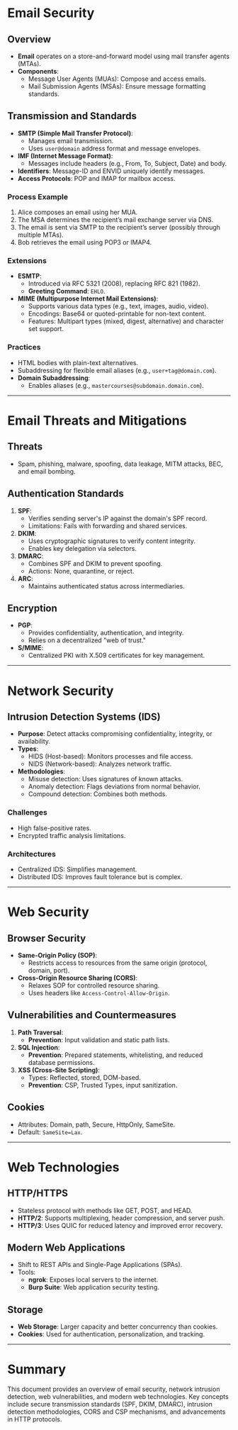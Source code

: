 # Email Security

## Overview
- **Email** operates on a store-and-forward model using mail transfer agents (MTAs).
- **Components**:
  - Message User Agents (MUAs): Compose and access emails.
  - Mail Submission Agents (MSAs): Ensure message formatting standards.

## Transmission and Standards
- **SMTP (Simple Mail Transfer Protocol)**:
  - Manages email transmission.
  - Uses `user@domain` address format and message envelopes.
- **IMF (Internet Message Format)**:
  - Messages include headers (e.g., From, To, Subject, Date) and body.
- **Identifiers**: Message-ID and ENVID uniquely identify messages.
- **Access Protocols**: POP and IMAP for mailbox access.

### Process Example
1. Alice composes an email using her MUA.
2. The MSA determines the recipient’s mail exchange server via DNS.
3. The email is sent via SMTP to the recipient’s server (possibly through multiple MTAs).
4. Bob retrieves the email using POP3 or IMAP4.

### Extensions
- **ESMTP**:
  - Introduced via RFC 5321 (2008), replacing RFC 821 (1982).
  - **Greeting Command**: `EHLO`.
- **MIME (Multipurpose Internet Mail Extensions)**:
  - Supports various data types (e.g., text, images, audio, video).
  - Encodings: Base64 or quoted-printable for non-text content.
  - Features: Multipart types (mixed, digest, alternative) and character set support.

### Practices
- HTML bodies with plain-text alternatives.
- Subaddressing for flexible email aliases (e.g., `user+tag@domain.com`).
- **Domain Subaddressing**:
  - Enables aliases (e.g., `mastercourses@subdomain.domain.com`).

---

# Email Threats and Mitigations

## Threats
- Spam, phishing, malware, spoofing, data leakage, MITM attacks, BEC, and email bombing.

## Authentication Standards
1. **SPF**:
   - Verifies sending server's IP against the domain's SPF record.
   - Limitations: Fails with forwarding and shared services.
2. **DKIM**:
   - Uses cryptographic signatures to verify content integrity.
   - Enables key delegation via selectors.
3. **DMARC**:
   - Combines SPF and DKIM to prevent spoofing.
   - Actions: None, quarantine, or reject.
4. **ARC**:
   - Maintains authenticated status across intermediaries.

## Encryption
- **PGP**:
  - Provides confidentiality, authentication, and integrity.
  - Relies on a decentralized "web of trust."
- **S/MIME**:
  - Centralized PKI with X.509 certificates for key management.

---

# Network Security

## Intrusion Detection Systems (IDS)
- **Purpose**: Detect attacks compromising confidentiality, integrity, or availability.
- **Types**:
  - HIDS (Host-based): Monitors processes and file access.
  - NIDS (Network-based): Analyzes network traffic.
- **Methodologies**:
  - Misuse detection: Uses signatures of known attacks.
  - Anomaly detection: Flags deviations from normal behavior.
  - Compound detection: Combines both methods.

### Challenges
- High false-positive rates.
- Encrypted traffic analysis limitations.

### Architectures
- Centralized IDS: Simplifies management.
- Distributed IDS: Improves fault tolerance but is complex.

---

# Web Security

## Browser Security
- **Same-Origin Policy (SOP)**:
  - Restricts access to resources from the same origin (protocol, domain, port).
- **Cross-Origin Resource Sharing (CORS)**:
  - Relaxes SOP for controlled resource sharing.
  - Uses headers like `Access-Control-Allow-Origin`.

## Vulnerabilities and Countermeasures
1. **Path Traversal**:
   - **Prevention**: Input validation and static path lists.
2. **SQL Injection**:
   - **Prevention**: Prepared statements, whitelisting, and reduced database permissions.
3. **XSS (Cross-Site Scripting)**:
   - Types: Reflected, stored, DOM-based.
   - **Prevention**: CSP, Trusted Types, input sanitization.

## Cookies
- Attributes: Domain, path, Secure, HttpOnly, SameSite.
- Default: `SameSite=Lax`.

---

# Web Technologies

## HTTP/HTTPS
- Stateless protocol with methods like GET, POST, and HEAD.
- **HTTP/2**: Supports multiplexing, header compression, and server push.
- **HTTP/3**: Uses QUIC for reduced latency and improved error recovery.

## Modern Web Applications
- Shift to REST APIs and Single-Page Applications (SPAs).
- Tools:
  - **ngrok**: Exposes local servers to the internet.
  - **Burp Suite**: Web application security testing.

## Storage
- **Web Storage**: Larger capacity and better concurrency than cookies.
- **Cookies**: Used for authentication, personalization, and tracking.

---

# Summary

This document provides an overview of email security, network intrusion detection, web vulnerabilities, and modern web technologies. Key concepts include secure transmission standards (SPF, DKIM, DMARC), intrusion detection methodologies, CORS and CSP mechanisms, and advancements in HTTP protocols.
